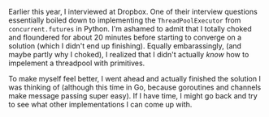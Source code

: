 Earlier this year, I interviewed at Dropbox. One of their interview
questions essentially boiled down to implementing the
`ThreadPoolExecutor` from `concurrent.futures` in Python. I'm ashamed to
admit that I totally choked and floundered for about 20 minutes before
starting to converge on a solution (which I didn't end up finishing).
Equally embarassingly, (and maybe partly why I choked), I realized that
I didn't actually *know* how to impelement a threadpool with primitives.

To make myself feel better, I went ahead and actually finished the
solution I was thinking of (although this time in Go, because goroutines
and channels make message passing super easy). If I have time, I might
go back and try to see what other implementations I can come up with.
